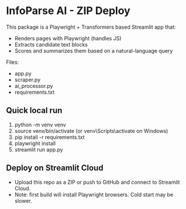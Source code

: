 # InfoParse AI - ZIP Deploy

This package is a Playwright + Transformers based Streamlit app that:
- Renders pages with Playwright (handles JS)
- Extracts candidate text blocks
- Scores and summarizes them based on a natural-language query

Files:
- app.py
- scraper.py
- ai_processor.py
- requirements.txt

## Quick local run
1. python -m venv venv
2. source venv/bin/activate   (or venv\Scripts\activate on Windows)
3. pip install -r requirements.txt
4. playwright install
5. streamlit run app.py

## Deploy on Streamlit Cloud
- Upload this repo as a ZIP or push to GitHub and connect to Streamlit Cloud.
- Note: first build will install Playwright browsers. Cold start may be slower.
